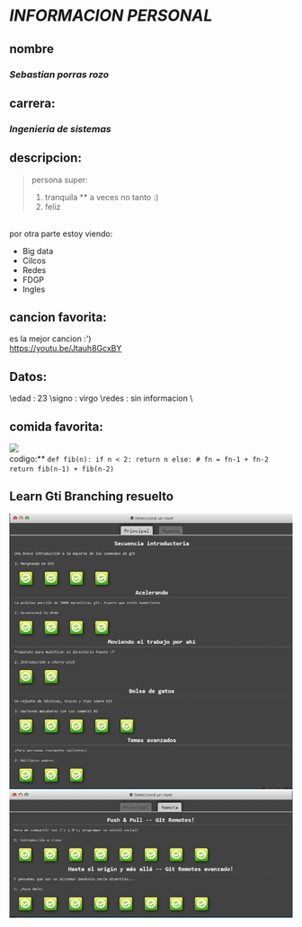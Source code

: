 # *INFORMACION PERSONAL*
## **nombre**
### *Sebastian porras rozo*
## **carrera:**
### *Ingenieria de sistemas*
## **descripcion:**
> persona super: 
>1. tranquila
>** a veces no tanto :)
>2. feliz
>
\
por otra parte estoy viendo:
* Big data
* Cilcos
* Redes
* FDGP
* Ingles
## **cancion favorita:** 
es la mejor cancion :')
\
<https://youtu.be/Jtauh8GcxBY>
## **Datos:** 
\edad : 23
\signo : virgo 
\redes : sin informacion
\
## **comida favorita:**
![](https://www.google.com/imgres?imgurl=https%3A%2F%2Fimages.aws.nestle.recipes%2Foriginal%2F32bfcaf831e22d6d7ec102ceda99044d_Maggi_-_Chicken_Tacos.jpg&imgrefurl=https%3A%2F%2Fwww.goodnes.com%2Fes%2Fmaggi%2Frecetas%2Ftacos-de-pollo-sin-gluten%2F&tbnid=NBaoWqwCMCMBbM&vet=12ahUKEwjcksWf-_X8AhVEqIQIHdM-D6EQMygFegUIARCQAg..i&docid=alL-hI7rBSceGM&w=448&h=448&q=tacos&ved=2ahUKEwjcksWf-_X8AhVEqIQIHdM-D6EQMygFegUIARCQAg)
\
codigo:**
`def fib(n):
    if n < 2:
        return n
    else:
        # fn = fn-1 + fn-2
        return fib(n-1) + fib(n-2)`

## **Learn Gti Branching resuelto**
![](https://github.com/sebasporras14/cvds-lab1/blob/master/sebastian.porras/Captura%20de%20pantalla%202023-02-01%20223643.png)
\
![](https://github.com/sebasporras14/cvds-lab1/blob/master/sebastian.porras/Captura%20de%20pantalla%202023-02-01%20223707.png)





